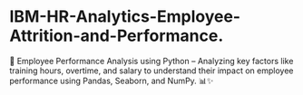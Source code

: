 # IBM-HR-Analytics-Employee-Attrition-and-Performance.
🚀 Employee Performance Analysis using Python – Analyzing key factors like training hours, overtime, and salary to understand their impact on employee performance using Pandas, Seaborn, and NumPy. 📊✨
